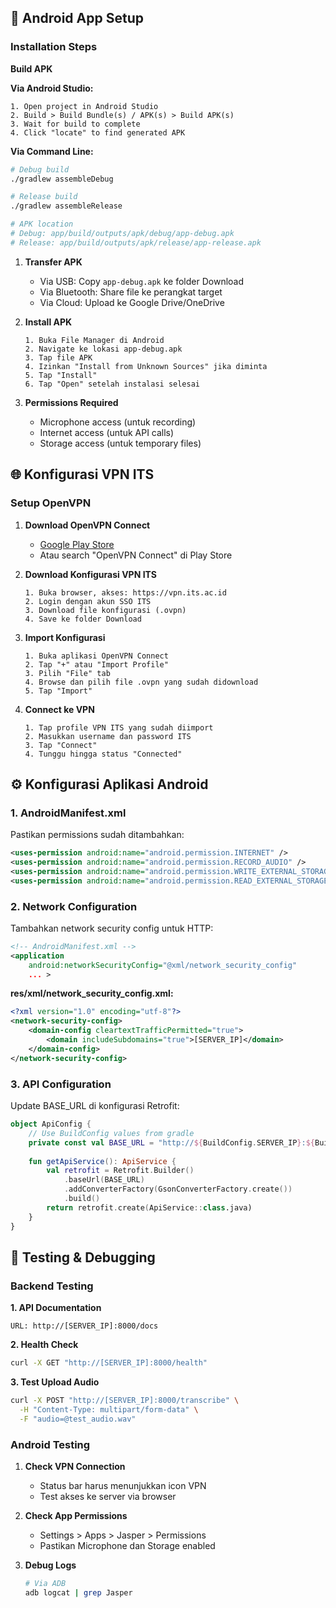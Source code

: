 ## 📱 Android App Setup

### Installation Steps

**Build APK**

**Via Android Studio:**
```
1. Open project in Android Studio
2. Build > Build Bundle(s) / APK(s) > Build APK(s)
3. Wait for build to complete
4. Click "locate" to find generated APK
```

**Via Command Line:**
```bash
# Debug build
./gradlew assembleDebug

# Release build
./gradlew assembleRelease

# APK location
# Debug: app/build/outputs/apk/debug/app-debug.apk
# Release: app/build/outputs/apk/release/app-release.apk
```

1. **Transfer APK**
   - Via USB: Copy `app-debug.apk` ke folder Download
   - Via Bluetooth: Share file ke perangkat target
   - Via Cloud: Upload ke Google Drive/OneDrive

2. **Install APK**
   ```
   1. Buka File Manager di Android
   2. Navigate ke lokasi app-debug.apk
   3. Tap file APK
   4. Izinkan "Install from Unknown Sources" jika diminta
   5. Tap "Install"
   6. Tap "Open" setelah instalasi selesai
   ```

3. **Permissions Required**
   - Microphone access (untuk recording)
   - Internet access (untuk API calls)
   - Storage access (untuk temporary files)

## 🌐 Konfigurasi VPN ITS

### Setup OpenVPN

1. **Download OpenVPN Connect**
   - [Google Play Store](https://play.google.com/store/apps/details?id=net.openvpn.openvpn)
   - Atau search "OpenVPN Connect" di Play Store

2. **Download Konfigurasi VPN ITS**
   ```
   1. Buka browser, akses: https://vpn.its.ac.id
   2. Login dengan akun SSO ITS
   3. Download file konfigurasi (.ovpn)
   4. Save ke folder Download
   ```

3. **Import Konfigurasi**
   ```
   1. Buka aplikasi OpenVPN Connect
   2. Tap "+" atau "Import Profile"
   3. Pilih "File" tab
   4. Browse dan pilih file .ovpn yang sudah didownload
   5. Tap "Import"
   ```

4. **Connect ke VPN**
   ```
   1. Tap profile VPN ITS yang sudah diimport
   2. Masukkan username dan password ITS
   3. Tap "Connect"
   4. Tunggu hingga status "Connected"
   ```

## ⚙️ Konfigurasi Aplikasi Android

### 1. AndroidManifest.xml
Pastikan permissions sudah ditambahkan:
```xml
<uses-permission android:name="android.permission.INTERNET" />
<uses-permission android:name="android.permission.RECORD_AUDIO" />
<uses-permission android:name="android.permission.WRITE_EXTERNAL_STORAGE" />
<uses-permission android:name="android.permission.READ_EXTERNAL_STORAGE" />
```

### 2. Network Configuration
Tambahkan network security config untuk HTTP:
```xml
<!-- AndroidManifest.xml -->
<application
    android:networkSecurityConfig="@xml/network_security_config"
    ... >
```

**res/xml/network_security_config.xml:**
```xml
<?xml version="1.0" encoding="utf-8"?>
<network-security-config>
    <domain-config cleartextTrafficPermitted="true">
        <domain includeSubdomains="true">[SERVER_IP]</domain>
    </domain-config>
</network-security-config>
```

### 3. API Configuration
Update BASE_URL di konfigurasi Retrofit:
```kotlin
object ApiConfig {
    // Use BuildConfig values from gradle
    private const val BASE_URL = "http://${BuildConfig.SERVER_IP}:${BuildConfig.SERVER_PORT}/"
    
    fun getApiService(): ApiService {
        val retrofit = Retrofit.Builder()
            .baseUrl(BASE_URL)
            .addConverterFactory(GsonConverterFactory.create())
            .build()
        return retrofit.create(ApiService::class.java)
    }
}
```

## 🧪 Testing & Debugging

### Backend Testing

**1. API Documentation**
```
URL: http://[SERVER_IP]:8000/docs
```

**2. Health Check**
```bash
curl -X GET "http://[SERVER_IP]:8000/health"
```

**3. Test Upload Audio**
```bash
curl -X POST "http://[SERVER_IP]:8000/transcribe" \
  -H "Content-Type: multipart/form-data" \
  -F "audio=@test_audio.wav"
```

### Android Testing

1. **Check VPN Connection**
   - Status bar harus menunjukkan icon VPN
   - Test akses ke server via browser

2. **Check App Permissions**
   - Settings > Apps > Jasper > Permissions
   - Pastikan Microphone dan Storage enabled

3. **Debug Logs**
   ```bash
   # Via ADB
   adb logcat | grep Jasper
   ```
